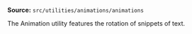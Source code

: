 **Source:** `src/utilities/animations/animations`

The Animation utility features the rotation of snippets of text.